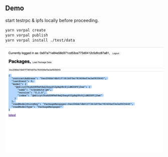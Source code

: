 ## Demo


start testrpc & ipfs locally before proceeding.


```
yarn vorpal create
yarn vorpal publish
yarn vorpal install ./test/data
```

![alt text](demo.png)